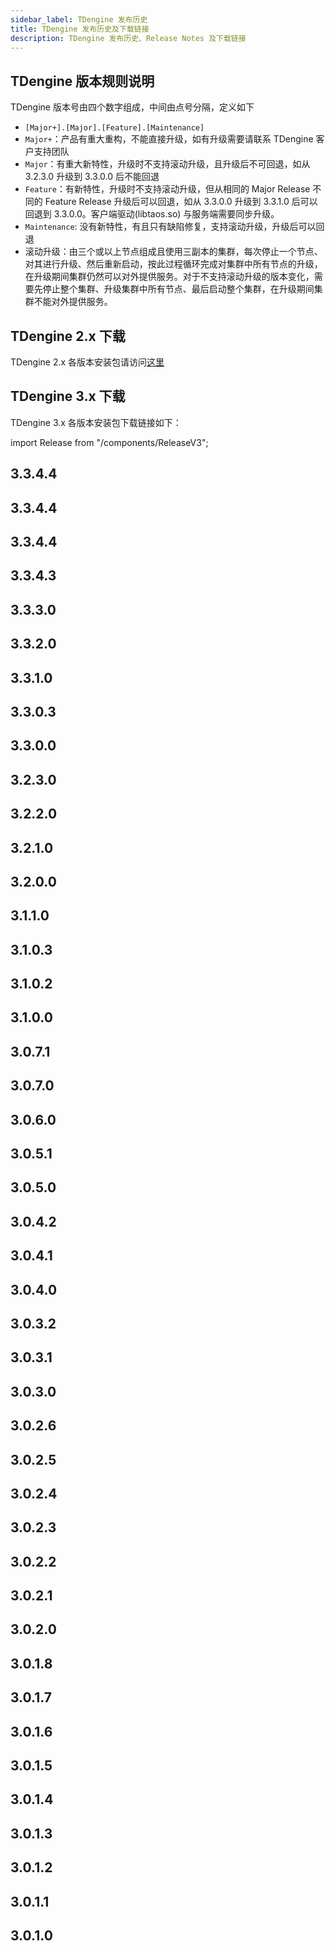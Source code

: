 ```yaml
---
sidebar_label: TDengine 发布历史
title: TDengine 发布历史及下载链接
description: TDengine 发布历史、Release Notes 及下载链接
---
```


## TDengine 版本规则说明

TDengine 版本号由四个数字组成，中间由点号分隔，定义如下
- `[Major+].[Major].[Feature].[Maintenance]`
- `Major+`：产品有重大重构，不能直接升级，如有升级需要请联系 TDengine 客户支持团队
- `Major`：有重大新特性，升级时不支持滚动升级，且升级后不可回退，如从 3.2.3.0 升级到 3.3.0.0 后不能回退
- `Feature`：有新特性，升级时不支持滚动升级，但从相同的 Major Release 不同的 Feature Release 升级后可以回退，如从 3.3.0.0 升级到 3.3.1.0 后可以回退到 3.3.0.0。客户端驱动(libtaos.so) 与服务端需要同步升级。
- `Maintenance`: 没有新特性，有且只有缺陷修复，支持滚动升级，升级后可以回退
- 滚动升级：由三个或以上节点组成且使用三副本的集群，每次停止一个节点、对其进行升级、然后重新启动，按此过程循环完成对集群中所有节点的升级，在升级期间集群仍然可以对外提供服务。对于不支持滚动升级的版本变化，需要先停止整个集群、升级集群中所有节点、最后启动整个集群，在升级期间集群不能对外提供服务。

## TDengine 2.x 下载

TDengine 2.x 各版本安装包请访问[这里](https://www.taosdata.com/all-downloads)

## TDengine 3.x 下载

TDengine 3.x 各版本安装包下载链接如下：

import Release from "/components/ReleaseV3";

## 3.3.4.4

<Release type="tdengine" version="3.3.4.4" />

## 3.3.4.4

<Release type="tdengine" version="3.3.4.4" />

## 3.3.4.4

<Release type="tdengine" version="3.3.4.4" />

## 3.3.4.3

<Release type="tdengine" version="3.3.4.3" />

## 3.3.3.0

<Release type="tdengine" version="3.3.3.0" />

## 3.3.2.0

<Release type="tdengine" version="3.3.2.0" />

## 3.3.1.0

<Release type="tdengine" version="3.3.1.0" />

## 3.3.0.3

<Release type="tdengine" version="3.3.0.3" />

## 3.3.0.0

<Release type="tdengine" version="3.3.0.0" />

## 3.2.3.0

<Release type="tdengine" version="3.2.3.0" />

## 3.2.2.0

<Release type="tdengine" version="3.2.2.0" />

## 3.2.1.0

<Release type="tdengine" version="3.2.1.0" />

## 3.2.0.0

<Release type="tdengine" version="3.2.0.0" />

## 3.1.1.0

<Release type="tdengine" version="3.1.1.0" />

## 3.1.0.3

<Release type="tdengine" version="3.1.0.3" />

## 3.1.0.2

<Release type="tdengine" version="3.1.0.2" />

## 3.1.0.0

<Release type="tdengine" version="3.1.0.0" />

## 3.0.7.1

<Release type="tdengine" version="3.0.7.1" />

## 3.0.7.0

<Release type="tdengine" version="3.0.7.0" />

## 3.0.6.0

<Release type="tdengine" version="3.0.6.0" />

## 3.0.5.1

<Release type="tdengine" version="3.0.5.1" />

## 3.0.5.0

<Release type="tdengine" version="3.0.5.0" />

## 3.0.4.2

<Release type="tdengine" version="3.0.4.2" />

## 3.0.4.1

<Release type="tdengine" version="3.0.4.1" />

## 3.0.4.0

<Release type="tdengine" version="3.0.4.0" />

## 3.0.3.2

<Release type="tdengine" version="3.0.3.2" />

## 3.0.3.1

<Release type="tdengine" version="3.0.3.1" />

## 3.0.3.0

<Release type="tdengine" version="3.0.3.0" />


## 3.0.2.6

<Release type="tdengine" version="3.0.2.6" />

## 3.0.2.5

<Release type="tdengine" version="3.0.2.5" />

## 3.0.2.4

<Release type="tdengine" version="3.0.2.4" />

## 3.0.2.3

<Release type="tdengine" version="3.0.2.3" />

## 3.0.2.2

<Release type="tdengine" version="3.0.2.2" />

## 3.0.2.1

<Release type="tdengine" version="3.0.2.1" />

## 3.0.2.0

<Release type="tdengine" version="3.0.2.0" />

## 3.0.1.8

<Release type="tdengine" version="3.0.1.8" />

## 3.0.1.7

<Release type="tdengine" version="3.0.1.7" />

## 3.0.1.6

<Release type="tdengine" version="3.0.1.6" />

## 3.0.1.5

<Release type="tdengine" version="3.0.1.5" />

## 3.0.1.4

<Release type="tdengine" version="3.0.1.4" />

## 3.0.1.3

<Release type="tdengine" version="3.0.1.3" />

## 3.0.1.2

<Release type="tdengine" version="3.0.1.2" />

## 3.0.1.1

<Release type="tdengine" version="3.0.1.1" />

## 3.0.1.0

<Release type="tdengine" version="3.0.1.0" />
